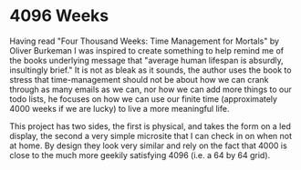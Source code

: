 # 4096 Weeks

Having read "Four Thousand Weeks: Time Management for Mortals" by Oliver Burkeman I was inspired to create something to help remind me of the books underlying message that "average human lifespan is absurdly, insultingly brief." It is not as bleak as it sounds, the author uses the book to stress that time-management should not be about how we can crank through as many emails as we can, nor how we can add more things to our todo lists, he focuses on how we can use our finite time (approximately 4000 weeks if we are lucky) to live a more meaningful life.

This project has two sides, the first is physical, and takes the form on a led display, the second a very simple microsite that I can check in on when not at home. By design they look very similar and rely on the fact that 4000 is close to the much more geekily satisfying 4096 (i.e. a 64 by 64 grid).
